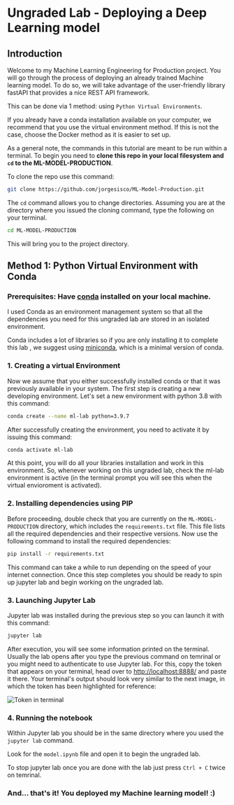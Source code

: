 # Ungraded Lab - Deploying a Deep Learning model

## Introduction

Welcome to my Machine Learning Engineering for Production project. You will go through the process of deploying an already trained Machine learning model. To do so, we will take advantage of the user-friendly library fastAPI that provides a nice REST API framework.

This can be done via 1 method: using `Python Virtual Environments`.

If you already have a conda installation available on your computer, we recommend that you use the virtual environment method. If this is not the case, choose the Docker method as it is easier to set up.

As a general note, the commands in this tutorial are meant to be run within a terminal. To begin you need to **clone this repo in your local filesystem and `cd` to the ML-MODEL-PRODUCTION**.

To clone the repo use this command:

```bash
git clone https://github.com/jorgesisco/ML-Model-Production.git
```

The `cd` command allows you to change directories. Assuming you are at the directory where you issued the cloning command, type the following on your terminal.

```bash
cd ML-MODEL-PRODUCTION
```

This will bring you to the project directory.

## Method 1: Python Virtual Environment with Conda

### Prerequisites: Have [conda](https://docs.conda.io/en/latest/) installed on your local machine.

I used Conda as an environment management system so that all the dependencies you need for this ungraded lab are stored in an isolated environment.

Conda includes a lot of libraries so if you are only installing it to complete this lab , we suggest using [miniconda](https://docs.conda.io/en/latest/miniconda.html), which is a minimal version of conda.

### 1. Creating a virtual Environment

Now we assume that you either successfully installed conda or that it was previously available in your system. The first step is creating a new developing environment. Let's set a new environment with python 3.8 with this command:

```bash
conda create --name ml-lab python=3.9.7
```

After successfully creating the environment, you need to activate it by issuing this command:

```bash
conda activate ml-lab
```

At this point, you will do all your libraries installation and work in this environment. So, whenever working on this ungraded lab, check the ml-lab environment is active (in the terminal prompt you will see this when the virtual envioroment is activated).

### 2. Installing dependencies using PIP

Before proceeding, double check that you are currently on the `ML-MODEL-PRODUCTION` directory, which includes the `requirements.txt` file. This file lists all the required dependencies and their respective versions. Now use the following command to install the required dependencies:

```bash
pip install -r requirements.txt
```

This command can take a while to run depending on the speed of your internet connection. Once this step completes you should be ready to spin up jupyter lab and begin working on the ungraded lab.

### 3. Launching Jupyter Lab

Jupyter lab was installed during the previous step so you can launch it with this command:

```bash
jupyter lab
```

After execution, you will see some information printed on the terminal. Usually the lab opens after you type the previous command on temrinal or you might need to authenticate to use Jupyter lab. For this, copy the token that appears on your terminal, head over to [http://localhost:8888/](http://localhost:8888/) and paste it there. Your terminal's output should look very similar to the next image, in which the token has been highlighted for reference:

![Token in terminal](./assets/token.png)

### 4. Running the notebook

Within Jupyter lab you should be in the same directory where you used the `jupyter lab` command.

Look for the `model.ipynb` file and open it to begin the ungraded lab.

To stop jupyter lab once you are done with the lab just press `Ctrl + C` twice on temrinal.

### And... that's it! You deployed my Machine learning model! :)
